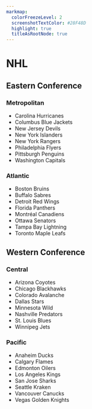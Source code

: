 ```yaml
---
markmap:
  colorFreezeLevel: 2
  screenshotTextColor: #28F48D
  highlight: true
  titleAsRootNode: true
---
```

# NHL
## Eastern Conference
### Metropolitan
- Carolina Hurricanes
- Columbus Blue Jackets
- New Jersey Devils
- New York Islanders
- New York Rangers
- Philadelphia Flyers
- Pittsburgh Penguins
- Washington Capitals
### Atlantic
- Boston Bruins
- Buffalo Sabres
- Detroit Red Wings
- Florida Panthers
- Montréal Canadiens
- Ottawa Senators
- Tampa Bay Lightning
- Toronto Maple Leafs
## Western Conference
### Central
- Arizona Coyotes
- Chicago Blackhawks
- Colorado Avalanche
- Dallas Stars
- Minnesota Wild
- Nashville Predators
- St. Louis Blues
- Winnipeg Jets
### Pacific
- Anaheim Ducks
- Calgary Flames
- Edmonton Oilers
- Los Angeles Kings
- San Jose Sharks
- Seattle Kraken
- Vancouver Canucks
- Vegas Golden Knights